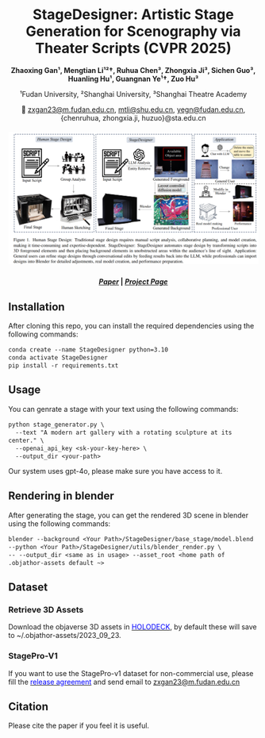 <div align="center">

# StageDesigner: Artistic Stage Generation for Scenography via Theater Scripts (CVPR 2025)

</div>

<div align = 'center'>
<b>Zhaoxing Gan¹, Mengtian Li¹²†, Ruhua Chen³, Zhongxia Ji³,  
Sichen Guo³, Huanling Hu¹, Guangnan Ye¹†, Zuo Hu³</b>

¹Fudan University, ²Shanghai University, ³Shanghai Theatre Academy  

📧 zxgan23@m.fudan.edu.cn, mtli@shu.edu.cn, yegn@fudan.edu.cn, {chenruhua, zhongxia.ji, huzuo}@sta.edu.cn  
</div>


<h5 align="center">
<img src="https://github.com/deadsmither5/StageDesigner/blob/main/teaser.png" width="800px"/><br/>
</h5>

<h4 align="center">
  <a href=""><i>Paper</i></a> | <a href="https://deadsmither5.github.io/2025/01/03/StageDesigner/"><i>Project Page</i></a>
</h4>

## Installation
After cloning this repo, you can install the required dependencies using the following commands:
```
conda create --name StageDesigner python=3.10
conda activate StageDesigner
pip install -r requirements.txt
```

## Usage
You can genrate a stage with your text using the following commands:
```
python stage_generator.py \
  --text "A modern art gallery with a rotating sculpture at its center." \
  --openai_api_key <sk-your-key-here> \
  --output_dir <your-path>
```
Our system uses gpt-4o, please make sure you have access to it.

## Rendering in blender
After generating the stage, you can get the rendered 3D scene in blender using the following commands: 
```
blender --background <Your Path>/StageDesigner/base_stage/model.blend --python <Your Path>/StageDesigner/utils/blender_render.py \
-- --output_dir <same as in usage> --asset_root <home path of .objathor-assets default ~>
```
## Dataset
### Retrieve 3D Assets
Download the objaverse 3D assets in [<span style="color:blue">HOLODECK</span>](https://github.com/allenai/Holodeck), by default these will save to ~/.objathor-assets/2023_09_23.
### StagePro-V1
If you want to use the StagePro-v1 dataset for non-commercial use, please fill the [<span style="color:blue">release agreement</span>](https://github.com/deadsmither5/StageDesigner/blob/main/release%20agreement.pdf) and send email to zxgan23@m.fudan.edu.cn

## Citation
Please cite the paper if you feel it is useful.